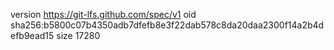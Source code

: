 version https://git-lfs.github.com/spec/v1
oid sha256:b5800c07b4350adb7dfefb8e3f22dab578c8da20daa2300f14a2b4defb9ead15
size 17280
